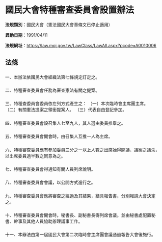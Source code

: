 # 國民大會特種審查委員會設置辦法

**法規類別**：國民大會（憲法國民大會章條文已停止適用）

**異動日期**：1991/04/11  

**法規網址**：https://law.moj.gov.tw/LawClass/LawAll.aspx?pcode=A0010006





## 法條
##### 
一、本辦法依國民大會組織法第七條規定訂定之。

##### 
二、特種審查委員會任務為審查憲法有關之提案。

##### 
三、特種查委員會委員依左列方式產生之：
（一）本次臨時會主席團主席。
（二）有關憲法提案之領銜提案人。
（三）代表自由登記參加。

##### 
四、特種審查委員會設召集人七至九人，其人選由委員推舉之。

##### 
五、特種審查委員會開會時，由召集人互推一人為主席。

##### 
六、特種審查委員應有參加委員三分之一以上人數之出席始得開議，議案之議決，以出席委員過半數之同意為之。

##### 
七、特種審查委員會得通知有關人員列席說明。

##### 
八、特種審查委員會會議，以公開方式進行之。

##### 
九、特種審查委員會應將審查之經過及其結果，繕具報告書，分別報請大會決定之。

##### 
十、特種審查委員會開會時，秘書長、副秘書長得列席會議。並由秘書處配置秘書、幹事及其他人員協助辦理議事工作。

##### 
十一、本辦法由第一屆國民大會第二次臨時會主席團會議通過報告大會後施行。


